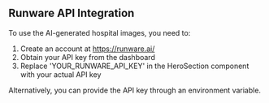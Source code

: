 
## Runware API Integration

To use the AI-generated hospital images, you need to:
1. Create an account at https://runware.ai/
2. Obtain your API key from the dashboard
3. Replace 'YOUR_RUNWARE_API_KEY' in the HeroSection component with your actual API key

Alternatively, you can provide the API key through an environment variable.
